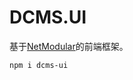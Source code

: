 
# DCMS.UI
基于[NetModular](https://github.com/iamoldli/NetModular)的前端框架。

```shell
npm i dcms-ui
```

